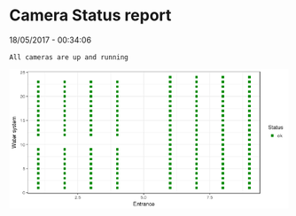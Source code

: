 Camera Status report
================
18/05/2017 - 00:34:06

    All cameras are up and running

![](camreport_files/figure-markdown_github/unnamed-chunk-2-1.png)
